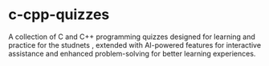 # c-cpp-quizzes
A collection of C and C++ programming quizzes designed for learning and practice for the studnets , extended with AI-powered features for interactive assistance and enhanced problem-solving for better learning experiences.
